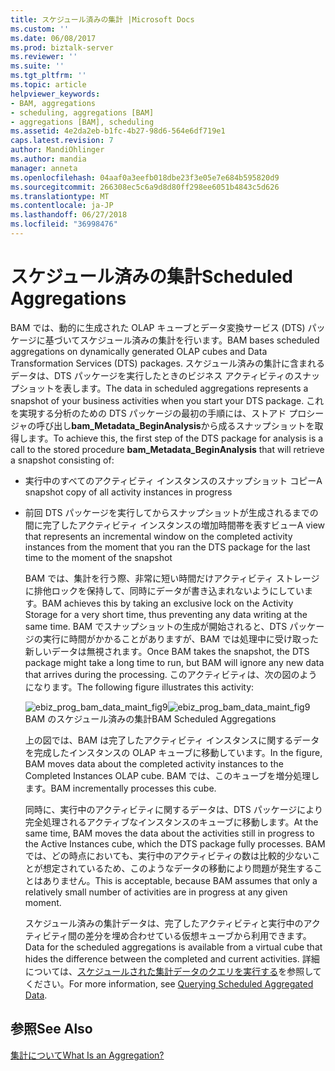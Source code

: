 ```yaml
---
title: スケジュール済みの集計 |Microsoft Docs
ms.custom: ''
ms.date: 06/08/2017
ms.prod: biztalk-server
ms.reviewer: ''
ms.suite: ''
ms.tgt_pltfrm: ''
ms.topic: article
helpviewer_keywords:
- BAM, aggregations
- scheduling, aggregations [BAM]
- aggregations [BAM], scheduling
ms.assetid: 4e2da2eb-b1fc-4b27-98d6-564e6df719e1
caps.latest.revision: 7
author: MandiOhlinger
ms.author: mandia
manager: anneta
ms.openlocfilehash: 04aaf0a3eefb018dbe23f3e05e7e684b595820d9
ms.sourcegitcommit: 266308ec5c6a9d8d80ff298ee6051b4843c5d626
ms.translationtype: MT
ms.contentlocale: ja-JP
ms.lasthandoff: 06/27/2018
ms.locfileid: "36998476"
---
```

# <a name="scheduled-aggregations"></a><span data-ttu-id="bbabe-102">スケジュール済みの集計</span><span class="sxs-lookup"><span data-stu-id="bbabe-102">Scheduled Aggregations</span></span>
<span data-ttu-id="bbabe-103">BAM では、動的に生成された OLAP キューブとデータ変換サービス (DTS) パッケージに基づいてスケジュール済みの集計を行います。</span><span class="sxs-lookup"><span data-stu-id="bbabe-103">BAM bases scheduled aggregations on dynamically generated OLAP cubes and Data Transformation Services (DTS) packages.</span></span> <span data-ttu-id="bbabe-104">スケジュール済みの集計に含まれるデータは、DTS パッケージを実行したときのビジネス アクティビティのスナップショットを表します。</span><span class="sxs-lookup"><span data-stu-id="bbabe-104">The data in scheduled aggregations represents a snapshot of your business activities when you start your DTS package.</span></span> <span data-ttu-id="bbabe-105">これを実現する分析のための DTS パッケージの最初の手順には、ストアド プロシージャの呼び出し**bam_Metadata_BeginAnalysis**から成るスナップショットを取得します。</span><span class="sxs-lookup"><span data-stu-id="bbabe-105">To achieve this, the first step of the DTS package for analysis is a call to the stored procedure **bam_Metadata_BeginAnalysis** that will retrieve a snapshot consisting of:</span></span>  
  
- <span data-ttu-id="bbabe-106">実行中のすべてのアクティビティ インスタンスのスナップショット コピー</span><span class="sxs-lookup"><span data-stu-id="bbabe-106">A snapshot copy of all activity instances in progress</span></span>  
  
- <span data-ttu-id="bbabe-107">前回 DTS パッケージを実行してからスナップショットが生成されるまでの間に完了したアクティビティ インスタンスの増加時間帯を表すビュー</span><span class="sxs-lookup"><span data-stu-id="bbabe-107">A view that represents an incremental window on the completed activity instances from the moment that you ran the DTS package for the last time to the moment of the snapshot</span></span>  
  
  <span data-ttu-id="bbabe-108">BAM では、集計を行う際、非常に短い時間だけアクティビティ ストレージに排他ロックを保持して、同時にデータが書き込まれないようにしています。</span><span class="sxs-lookup"><span data-stu-id="bbabe-108">BAM achieves this by taking an exclusive lock on the Activity Storage for a very short time, thus preventing any data writing at the same time.</span></span> <span data-ttu-id="bbabe-109">BAM でスナップショットの生成が開始されると、DTS パッケージの実行に時間がかかることがありますが、BAM では処理中に受け取った新しいデータは無視されます。</span><span class="sxs-lookup"><span data-stu-id="bbabe-109">Once BAM takes the snapshot, the DTS package might take a long time to run, but BAM will ignore any new data that arrives during the processing.</span></span> <span data-ttu-id="bbabe-110">このアクティビティは、次の図のようになります。</span><span class="sxs-lookup"><span data-stu-id="bbabe-110">The following figure illustrates this activity:</span></span>  
  
  <span data-ttu-id="bbabe-111">![](../core/media/ebiz-prog-bam-data-maint-fig9.gif "ebiz_prog_bam_data_maint_fig9")</span><span class="sxs-lookup"><span data-stu-id="bbabe-111">![](../core/media/ebiz-prog-bam-data-maint-fig9.gif "ebiz_prog_bam_data_maint_fig9")</span></span>  
  <span data-ttu-id="bbabe-112">BAM のスケジュール済みの集計</span><span class="sxs-lookup"><span data-stu-id="bbabe-112">BAM Scheduled Aggregations</span></span>  
  
  <span data-ttu-id="bbabe-113">上の図では、BAM は完了したアクティビティ インスタンスに関するデータを完成したインスタンスの OLAP キューブに移動しています。</span><span class="sxs-lookup"><span data-stu-id="bbabe-113">In the figure, BAM moves data about the completed activity instances to the Completed Instances OLAP cube.</span></span> <span data-ttu-id="bbabe-114">BAM では、このキューブを増分処理します。</span><span class="sxs-lookup"><span data-stu-id="bbabe-114">BAM incrementally processes this cube.</span></span>  
  
  <span data-ttu-id="bbabe-115">同時に、実行中のアクティビティに関するデータは、DTS パッケージにより完全処理されるアクティブなインスタンスのキューブに移動します。</span><span class="sxs-lookup"><span data-stu-id="bbabe-115">At the same time, BAM moves the data about the activities still in progress to the Active Instances cube, which the DTS package fully processes.</span></span> <span data-ttu-id="bbabe-116">BAM では、どの時点においても、実行中のアクティビティの数は比較的少ないことが想定されているため、このようなデータの移動により問題が発生することはありません。</span><span class="sxs-lookup"><span data-stu-id="bbabe-116">This is acceptable, because BAM assumes that only a relatively small number of activities are in progress at any given moment.</span></span>  
  
  <span data-ttu-id="bbabe-117">スケジュール済みの集計データは、完了したアクティビティと実行中のアクティビティ間の差分を埋め合わせている仮想キューブから利用できます。</span><span class="sxs-lookup"><span data-stu-id="bbabe-117">Data for the scheduled aggregations is available from a virtual cube that hides the difference between the completed and current activities.</span></span> <span data-ttu-id="bbabe-118">詳細については、[スケジュールされた集計データのクエリを実行する](../core/querying-scheduled-aggregated-data.md)を参照してください。</span><span class="sxs-lookup"><span data-stu-id="bbabe-118">For more information, see [Querying Scheduled Aggregated Data](../core/querying-scheduled-aggregated-data.md).</span></span>  
  
## <a name="see-also"></a><span data-ttu-id="bbabe-119">参照</span><span class="sxs-lookup"><span data-stu-id="bbabe-119">See Also</span></span>  
 [<span data-ttu-id="bbabe-120">集計について</span><span class="sxs-lookup"><span data-stu-id="bbabe-120">What Is an Aggregation?</span></span>](../core/what-is-an-aggregation.md)